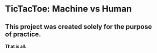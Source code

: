 # TicTacToe: Machine vs Human

## This project was created solely for the purpose of practice. 

#### That is all.
